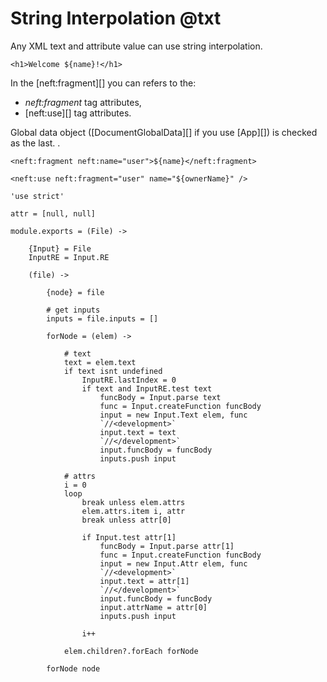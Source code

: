 String Interpolation @txt
=========================

Any XML text and attribute value can use string interpolation.

```
<h1>Welcome ${name}!</h1>
```

In the [neft:fragment][] you can refers to the:
- *neft:fragment* tag attributes,
- [neft:use][] tag attributes.

Global data object ([DocumentGlobalData][] if you use [App][]) is checked as the last.
.

```
<neft:fragment neft:name="user">${name}</neft:fragment>

<neft:use neft:fragment="user" name="${ownerName}" />
```

	'use strict'

	attr = [null, null]

	module.exports = (File) ->

		{Input} = File
		InputRE = Input.RE

		(file) ->

			{node} = file

			# get inputs
			inputs = file.inputs = []

			forNode = (elem) ->

				# text
				text = elem.text
				if text isnt undefined
					InputRE.lastIndex = 0
					if text and InputRE.test text
						funcBody = Input.parse text
						func = Input.createFunction funcBody
						input = new Input.Text elem, func
						`//<development>`
						input.text = text
						`//</development>`
						input.funcBody = funcBody
						inputs.push input

				# attrs
				i = 0
				loop
					break unless elem.attrs
					elem.attrs.item i, attr
					break unless attr[0]

					if Input.test attr[1]
						funcBody = Input.parse attr[1]
						func = Input.createFunction funcBody
						input = new Input.Attr elem, func
						`//<development>`
						input.text = attr[1]
						`//</development>`
						input.funcBody = funcBody
						input.attrName = attr[0]
						inputs.push input

					i++

				elem.children?.forEach forNode

			forNode node

